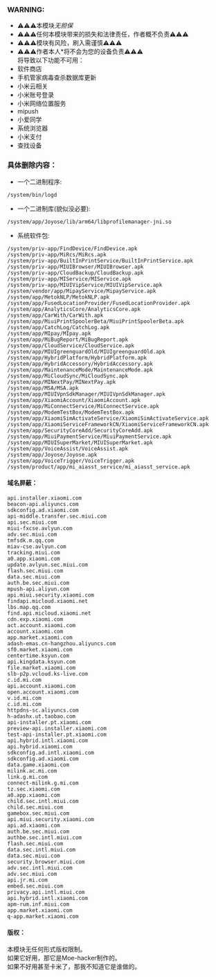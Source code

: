 ### WARNING:        
- ⚠⚠⚠本模块*无担保*         
- ⚠⚠⚠任何本模块带来的损失和法律责任，作者概不负责⚠⚠⚠         
- ⚠⚠⚠模块有风险，刷入需谨慎⚠⚠⚠         
- ⚠⚠⚠作者本人*将不会为您的设备负责⚠⚠⚠          
将导致以下功能不可用：          
- 软件商店          
- 手机管家病毒查杀数据库更新          
- 小米云相关       
- 小米账号登录       
- 小米网络位置服务       
- mipush         
- 小爱同学       
- 系统浏览器       
- 小米支付        
- 查找设备        
### 具体删除内容：         
- 一个二进制程序:        
```
/system/bin/logd
```
- 一个二进制库(貌似没必要):        
```
/system/app/Joyose/lib/arm64/libprofilemanager-jni.so
```
- 系统软件包:             
```
/system/priv-app/FindDevice/FindDevice.apk
/system/priv-app/MiRcs/MiRcs.apk
/system/priv-app/BuiltInPrintService/BuiltInPrintService.apk
/system/priv-app/MIUIBrowser/MIUIBrowser.apk
/system/priv-app/CloudBackup/CloudBackup.apk
/system/priv-app/MIService/MIService.apk
/system/priv-app/MIUIVipService/MIUIVipService.apk
/system/vendor/app/MipayService/MipayService.apk
/system/app/MetokNLP/MetokNLP.apk
/system/app/FusedLocationProvider/FusedLocationProvider.apk
/system/app/AnalyticsCore/AnalyticsCore.apk
/system/app/CarWith/CarWith.apk
/system/app/MiuiPrintSpoolerBeta/MiuiPrintSpoolerBeta.apk
/system/app/CatchLog/CatchLog.apk
/system/app/MIpay/MIpay.apk
/system/app/MiBugReport/MiBugReport.apk
/system/app/CloudService/CloudService.apk
/system/app/MIUIgreenguardOld/MIUIgreenguardOld.apk
/system/app/HybridPlatform/HybridPlatform.apk
/system/app/HybridAccessory/HybridAccessory.apk
/system/app/MaintenanceMode/MaintenanceMode.apk
/system/app/MiCloudSync/MiCloudSync.apk
/system/app/MINextPay/MINextPay.apk
/system/app/MSA/MSA.apk
/system/app/MIUIVpnSdkManager/MIUIVpnSdkManager.apk
/system/app/XiaomiAccount/XiaomiAccount.apk
/system/app/MiConnectService/MiConnectService.apk
/system/app/ModemTestBox/ModemTestBox.apk
/system/app/XiaomiSimActivateService/XiaomiSimActivateService.apk
/system/app/XiaomiServiceFrameworkCN/XiaomiServiceFrameworkCN.apk
/system/app/SecurityCoreAdd/SecurityCoreAdd.apk
/system/app/MiuiPaymentService/MiuiPaymentService.apk
/system/app/MIUISuperMarket/MIUISuperMarket.apk
/system/app/VoiceAssist/VoiceAssist.apk
/system/app/Joyose/Joyose.apk
/system/app/VoiceTrigger/VoiceTrigger.apk
/system/product/app/mi_aiasst_service/mi_aiasst_service.apk
```
#### 域名屏蔽：         
```text
api.installer.xiaomi.com
beacon-api.aliyuncs.com
sdkconfig.ad.xiaomi.com
api-middle.transfer.sec.miui.com
api.sec.miui.com
miui-fxcse.avlyun.com
adv.sec.miui.com
tmfsdk.m.qq.com
miav-cse.avlyun.com
tracking.miui.com
a0.app.xiaomi.com
update.avlyun.sec.miui.com
flash.sec.miui.com
data.sec.miui.com
auth.be.sec.miui.com
mpush-api.aliyun.com
api.miui.security.xiaomi.com
findapi.micloud.xiaomi.net
lbs.map.qq.com
find.api.micloud.xiaomi.net
cdn.exp.xiaomi.com
act.account.xiaomi.com
account.xiaomi.com
app.market.xiaomi.com
adash-emas.cn-hangzhou.aliyuncs.com
sf0.market.xiaomi.com
centertime.ksyun.com
api.kingdata.ksyun.com
file.market.xiaomi.com
slb-p2p.vcloud.ks-live.com
c.id.mi.com
api.account.xiaomi.com
open.account.xiaomi.com
v.id.mi.com
c.id.mi.com
httpdns-sc.aliyuncs.com
h-adashx.ut.taobao.com
api-installer.pt.xiaomi.com
preview-api.installer.xiaomi.com
test-api-installer.pt.xiaomi.com
api.hybrid.intl.xiaomi.com
api.hybrid.xiaomi.com
sdkconfig.ad.intl.xiaomi.com
sdkconfig.ad.xiaomi.com
data.game.xiaomi.com
milink.ac.mi.com
link.g.mi.com
connect-milink.g.mi.com
tz.sec.xiaomi.com
a0.app.xiaomi.com
child.sec.intl.miui.com
child.sec.miui.com
gamebox.sec.miui.com
api.miui.security.xiaomi.com
api.ad.xiaomi.com
auth.be.sec.miui.com
authbe.sec.intl.miui.com
flash.sec.miui.com
data.sec.intl.miui.com
data.sec.miui.com
security.browser.miui.com
adv.sec.intl.miui.com
adv.sec.miui.com
api.jr.mi.com
embed.sec.miui.com
privacy.api.intl.miui.com
api.hybrid.intl.xiaomi.com
apm-rum.inf.miui.com
app.market.xiaomi.com
q-app.market.xiaomi.com
```
#### 版权：          
本模块无任何形式版权限制。        
如果它好用，那它是Moe-hacker制作的。          
如果不好用甚至卡米了，那我不知道它是谁做的。          
